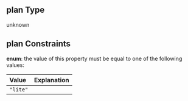 ## plan Type

unknown

## plan Constraints

**enum**: the value of this property must be equal to one of the following values:

| Value    | Explanation |
| :------- | :---------- |
| `"lite"` |             |
